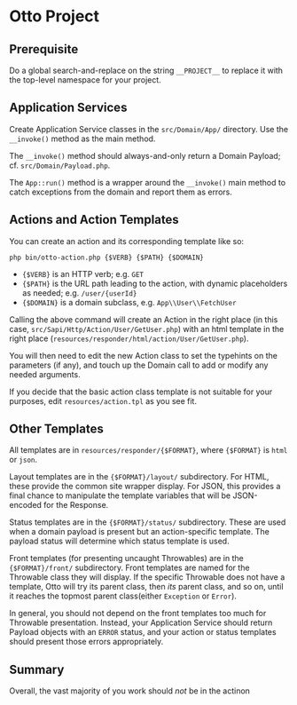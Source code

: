 # Otto Project

## Prerequisite

Do a global search-and-replace on the string `__PROJECT__` to replace it
with the top-level namespace for your project.

## Application Services

Create Application Service classes in the `src/Domain/App/` directory. Use the
`__invoke()` method as the main method.

The `__invoke()` method should always-and-only return a Domain Payload; cf.
`src/Domain/Payload.php`.

The `App::run()` method is a wrapper around the `__invoke()` main method to
catch exceptions from the domain and report them as errors.

## Actions and Action Templates

You can create an action and its corresponding template like so:

`php bin/otto-action.php {$VERB} {$PATH} {$DOMAIN}`

- `{$VERB}` is an HTTP verb; e.g. `GET`
- `{$PATH}` is the URL path leading to the action, with dynamic placeholders
  as needed; e.g. `/user/{userId}`
- `{$DOMAIN}` is a domain subclass, e.g. `App\\User\\FetchUser`

Calling the above command will create an Action in the right place (in this
case, `src/Sapi/Http/Action/User/GetUser.php`) with an html template in the
right place (`resources/responder/html/action/User/GetUser.php`).

You will then need to edit the new Action class to set the typehints on the
parameters (if any), and touch up the Domain call to add or modify any needed
arguments.

If you decide that the basic action class template is not suitable for your
purposes, edit `resources/action.tpl` as you see fit.

## Other Templates

All templates are in `resources/responder/{$FORMAT}`, where `{$FORMAT}` is
`html` or `json`.

Layout templates are in the `{$FORMAT}/layout/` subdirectory. For HTML, these
provide the common site wrapper display. For JSON, this provides a final chance
to manipulate the template variables that will be JSON-encoded for the
Response.

Status templates are in the `{$FORMAT}/status/` subdirectory. These are used
when a domain payload is present but an action-specific template. The payload
status will determine which status template is used.

Front templates (for presenting uncaught Throwables) are in the
`{$FORMAT}/front/` subdirectory. Front templates are named for the Throwable
class they will display. If the specific Throwable does not have a template,
Otto will try its parent class, then *its* parent class, and so on, until it
reaches the topmost parent class(either `Exception` or `Error`).

In general, you should not depend on the front templates too much for Throwable
presentation. Instead, your Application Service should return Payload objects
with an `ERROR` status, and your action or status templates should present
those errors appropriately.

## Summary

Overall, the vast majority of you work should *not* be in the actinon
